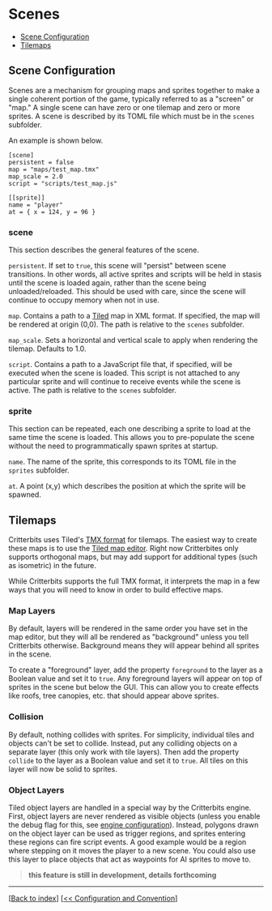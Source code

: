 # Scenes

* [Scene Configuration](#scene-configuration)
* [Tilemaps](#tilemaps)

## Scene Configuration

Scenes are a mechanism for grouping maps and sprites together to make a single coherent portion of the game, typically referred to as a "screen" or "map." A single scene can have zero or one tilemap and zero or more sprites. A scene is described by its TOML file which must be in the `scenes` subfolder.

An example is shown below.

```
[scene]
persistent = false
map = "maps/test_map.tmx"
map_scale = 2.0
script = "scripts/test_map.js"

[[sprite]]
name = "player"
at = { x = 124, y = 96 }
```
### scene

This section describes the general features of the scene.

`persistent`. If set to `true`, this scene will "persist" between scene transitions. In other words, all active sprites and scripts will be held in stasis until the scene is loaded again, rather than the scene being unloaded/reloaded. This should be used with care, since the scene will continue to occupy memory when not in use.

`map`. Contains a path to a [Tiled](http://www.mapeditor.org/) map in XML format. If specified, the map will be rendered at origin (0,0). The path is relative to the `scenes` subfolder.

`map_scale`. Sets a horizontal and vertical scale to apply when rendering the tilemap. Defaults to 1.0.

`script`. Contains a path to a JavaScript file that, if specified, will be executed when the scene is loaded. This script is not attached to any particular sprite and will continue to receive events while the scene is active. The path is relative to the `scenes` subfolder.

### sprite

This section can be repeated, each one describing a sprite to load at the same time the scene is loaded. This allows you to pre-populate the scene without the need to programmatically spawn sprites at startup.

`name`. The name of the sprite, this corresponds to its TOML file in the `sprites` subfolder.

`at`. A point (x,y) which describes the position at which the sprite will be spawned.

## Tilemaps

Critterbits uses Tiled's [TMX format](http://doc.mapeditor.org/reference/tmx-map-format/) for tilemaps. The easiest way to create these maps is to use the [Tiled map editor](http://www.mapeditor.org/). Right now Critterbites only supports orthogonal maps, but may add support for additional types (such as isometric) in the future.

While Critterbits supports the full TMX format, it interprets the map in a few ways that you will need to know in order to build effective maps.

### Map Layers

By default, layers will be rendered in the same order you have set in the map editor, but they will all be rendered as "background" unless you tell Critterbits otherwise. Background means they will appear behind all sprites in the scene.

To create a "foreground" layer, add the property `foreground` to the layer as a Boolean value and set it to `true`. Any foreground layers will appear on top of sprites in the scene but below the GUI. This can allow you to create effects like roofs, tree canopies, etc. that should appear above sprites.

### Collision

By default, nothing collides with sprites. For simplicity, individual tiles and objects can't be set to collide. Instead, put any colliding objects on a separate layer (this only work with tile layers). Then add the property `collide` to the layer as a Boolean value and set it to `true`. All tiles on this layer will now be solid to sprites.

### Object Layers

Tiled object layers are handled in a special way by the Critterbits engine. First, object layers are never rendered as visible objects (unless you enable the debug flag for this, see [engine configuration](index.md#engine-configuration)). Instead, polygons drawn on the object layer can be used as trigger regions, and sprites entering these regions can fire script events. A good example would be a region where stepping on it moves the player to a new scene. You could also use this layer to place objects that act as waypoints for AI sprites to move to.

> **this feature is still in development, details forthcoming**

***
[[Back to index](../index.md)] [[<< Configuration and Convention](index.md)]
